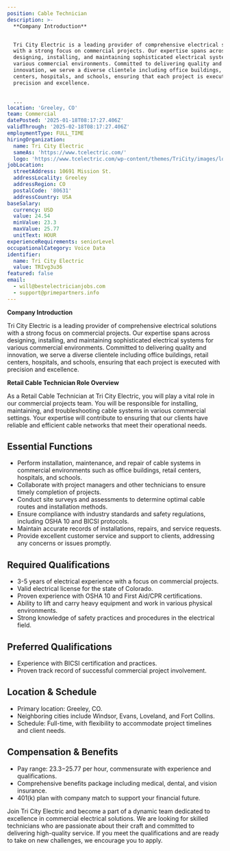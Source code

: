 ```yaml
---
position: Cable Technician
description: >-
  **Company Introduction**


  Tri City Electric is a leading provider of comprehensive electrical solutions
  with a strong focus on commercial projects. Our expertise spans across
  designing, installing, and maintaining sophisticated electrical systems for
  various commercial environments. Committed to delivering quality and
  innovation, we serve a diverse clientele including office buildings, retail
  centers, hospitals, and schools, ensuring that each project is executed with
  precision and excellence.


  ...
location: 'Greeley, CO'
team: Commercial
datePosted: '2025-01-18T08:17:27.406Z'
validThrough: '2025-02-18T08:17:27.406Z'
employmentType: FULL_TIME
hiringOrganization:
  name: Tri City Electric
  sameAs: 'https://www.tcelectric.com/'
  logo: 'https://www.tcelectric.com/wp-content/themes/TriCity/images/logo.png'
jobLocation:
  streetAddress: 10691 Mission St.
  addressLocality: Greeley
  addressRegion: CO
  postalCode: '80631'
  addressCountry: USA
baseSalary:
  currency: USD
  value: 24.54
  minValue: 23.3
  maxValue: 25.77
  unitText: HOUR
experienceRequirements: seniorLevel
occupationalCategory: Voice Data
identifier:
  name: Tri City Electric
  value: TRIvg3u36
featured: false
email:
  - will@bestelectricianjobs.com
  - support@primepartners.info
---
```




**Company Introduction**

Tri City Electric is a leading provider of comprehensive electrical solutions with a strong focus on commercial projects. Our expertise spans across designing, installing, and maintaining sophisticated electrical systems for various commercial environments. Committed to delivering quality and innovation, we serve a diverse clientele including office buildings, retail centers, hospitals, and schools, ensuring that each project is executed with precision and excellence.

**Retail Cable Technician Role Overview**

As a Retail Cable Technician at Tri City Electric, you will play a vital role in our commercial projects team. You will be responsible for installing, maintaining, and troubleshooting cable systems in various commercial settings. Your expertise will contribute to ensuring that our clients have reliable and efficient cable networks that meet their operational needs.

## Essential Functions

- Perform installation, maintenance, and repair of cable systems in commercial environments such as office buildings, retail centers, hospitals, and schools.
- Collaborate with project managers and other technicians to ensure timely completion of projects.
- Conduct site surveys and assessments to determine optimal cable routes and installation methods.
- Ensure compliance with industry standards and safety regulations, including OSHA 10 and BICSI protocols.
- Maintain accurate records of installations, repairs, and service requests.
- Provide excellent customer service and support to clients, addressing any concerns or issues promptly.

## Required Qualifications

- 3-5 years of electrical experience with a focus on commercial projects.
- Valid electrical license for the state of Colorado.
- Proven experience with OSHA 10 and First Aid/CPR certifications.
- Ability to lift and carry heavy equipment and work in various physical environments.
- Strong knowledge of safety practices and procedures in the electrical field.

## Preferred Qualifications

- Experience with BICSI certification and practices.
- Proven track record of successful commercial project involvement.

## Location & Schedule

- Primary location: Greeley, CO.
- Neighboring cities include Windsor, Evans, Loveland, and Fort Collins.
- Schedule: Full-time, with flexibility to accommodate project timelines and client needs.

## Compensation & Benefits

- Pay range: $23.3-$25.77 per hour, commensurate with experience and qualifications.
- Comprehensive benefits package including medical, dental, and vision insurance.
- 401(k) plan with company match to support your financial future. 

Join Tri City Electric and become a part of a dynamic team dedicated to excellence in commercial electrical solutions. We are looking for skilled technicians who are passionate about their craft and committed to delivering high-quality service. If you meet the qualifications and are ready to take on new challenges, we encourage you to apply.
